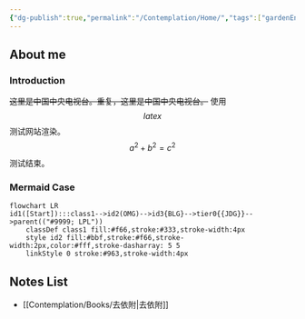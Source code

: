 ```yaml
---
{"dg-publish":true,"permalink":"/Contemplation/Home/","tags":["gardenEntry"]}
---
```


## About me
### Introduction
~~这里是中国中央电视台。重复，这里是中国中央电视台。~~ 使用 $$ latex$$ 测试网站渲染。$$ a^2 + b^2 = c^2 $$ 测试结束。

### Mermaid Case
```mermaid
flowchart LR
id1([Start]):::class1-->id2(OMG)-->id3{BLG}-->tier0{{JDG}}-->parent(("#9999; LPL"))
    classDef class1 fill:#f66,stroke:#333,stroke-width:4px
    style id2 fill:#bbf,stroke:#f66,stroke-width:2px,color:#fff,stroke-dasharray: 5 5
    linkStyle 0 stroke:#963,stroke-width:4px
```
## Notes  List
- [[Contemplation/Books/去依附\|去依附]]